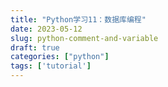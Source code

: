 ```yaml
---
title: "Python学习11：数据库编程"
date: 2023-05-12
slug: python-comment-and-variable
draft: true
categories: ["python"]
tags: ['tutorial']
---
```

